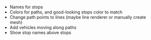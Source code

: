 - Names for stops
- Colors for paths, and good-looking stops color to match
- Change path points to lines (maybe line renderer or manually create mesh)
- Add vehicles moving along paths
- Show stop names above stops